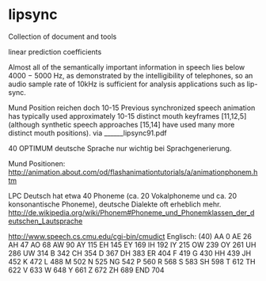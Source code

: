 lipsync
=======

Collection of document and tools

linear prediction coefficients


Almost all of the semantically important information in speech lies below 4000 − 5000 Hz, as demonstrated by the intelligibility of telephones, so an audio sample rate of 10kHz  is sufficient for analysis applications such as lip-sync. 


Mund Position reichen doch 10-15
Previous synchronized speech animation has typically used approximately 10-15 distinct mouth keyframes [11,12,5] (although synthetic speech approaches [15,14] have used many more distinct mouth positions).
via ______lipsync91.pdf



40 OPTIMUM deutsche Sprache nur wichtig bei Sprachgenerierung.

Mund Positionen:
http://animation.about.com/od/flashanimationtutorials/a/animationphonem.htm


LPC 
Deutsch hat etwa 40 Phoneme (ca. 20 Vokalphoneme und ca. 20 konsonantische Phoneme), deutsche Dialekte oft erheblich mehr.
http://de.wikipedia.org/wiki/Phonem#Phoneme_und_Phonemklassen_der_deutschen_Lautsprache

http://www.speech.cs.cmu.edu/cgi-bin/cmudict
Englisch: (40)
AA	0
AE	26
AH	47
AO	68
AW	90
AY	115
EH	145
EY	169
IH	192
IY	215
OW	239
OY	261
UH	286
UW	314
B	342
CH	354
D	367
DH	383
ER	404
F	419
G	430
HH	439
JH	452
K	472
L	488
M	502
N	525
NG	542
P	560
R	568
S	583
SH	598
T	612
TH	622
V	633
W	648
Y	661
Z	672
ZH	689
END	704
